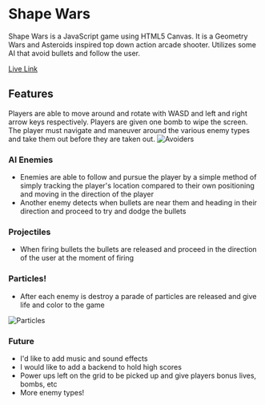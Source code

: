 # Shape Wars

Shape Wars is a JavaScript game using HTML5 Canvas. It is a Geometry Wars and Asteroids inspired top down action arcade shooter. Utilizes some AI that avoid bullets and follow the user.

[Live Link](http://www.shapewars.xyz)

## Features

Players are able to move around and rotate with WASD and left and right arrow keys respectively. Players are given one bomb to wipe the screen. The player must navigate and maneuver around the various enemy types and take them out before they are taken out.
![Avoiders](https://github.com/gabrieltal/shape_wars/blob/master/docs/avoiders.gif)

### AI Enemies
   * Enemies are able to follow and pursue the player by a simple method of simply tracking the player's location compared to their own positioning and moving in the direction of the player
   * Another enemy detects when bullets are near them and heading in their direction and proceed to try and dodge the bullets

### Projectiles
   * When firing bullets the bullets are released and proceed in the direction of the user at the moment of firing

### Particles!
   * After each enemy is destroy a parade of particles are released and give life and color to the game

![Particles](https://github.com/gabrieltal/shape_wars/blob/master/docs/particles.gif)

### Future
  * I'd like to add music and sound effects
  * I would like to add a backend to hold high scores
  * Power ups left on the grid to be picked up and give players bonus lives, bombs, etc
  * More enemy types!

